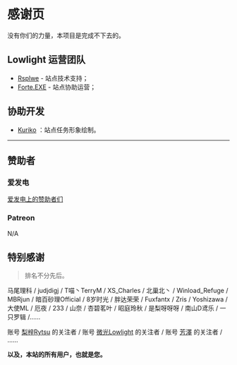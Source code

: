 # 感谢页

没有你们的力量，本项目是完成不下去的。

## Lowlight 运营团队

- [Rsplwe](https://github.com/Rsplwe) - 站点技术支持；
- [Forte.EXE](https://github.com/ForteEXE) - 站点协助运营；

## 协助开发

- [Kuriko](https://space.bilibili.com/7847180) ：站点任务形象绘制。

-----

## 赞助者

### 爱发电

[爱发电上的赞助者们](https://afdian.net/@toyamaworks?tab=sponsor)

### Patreon

N/A

## 特别感谢

> 排名不分先后。

马尾理科 / judjdigj / T喵丶TerryM / XS_Charles / 北巢北丶 / Winload_Refuge / MBRjun / 暗百砂理Official / 8岁时光 / 胖达荣荣 / Fuxfantx / Zris / Yoshizawa / 大使ML / 厄夜 / 233 / 山奈 / 杏碧茗叶 / 昭庭玲秋 / 是梨呀呀呀 / 南山D鸢乐 / 一只罗辑 /……

账号 [梨梓Rytsu](https://space.bilibili.com/5899551/dynamic) 的关注者 / 账号 [微光Lowlight](https://space.bilibili.com/319171871) 的关注者 / 账号 [芳澤](https://space.bilibili.com/299364/dynamic) 的关注者 / ……

**以及，本站的所有用户，也就是您。**

